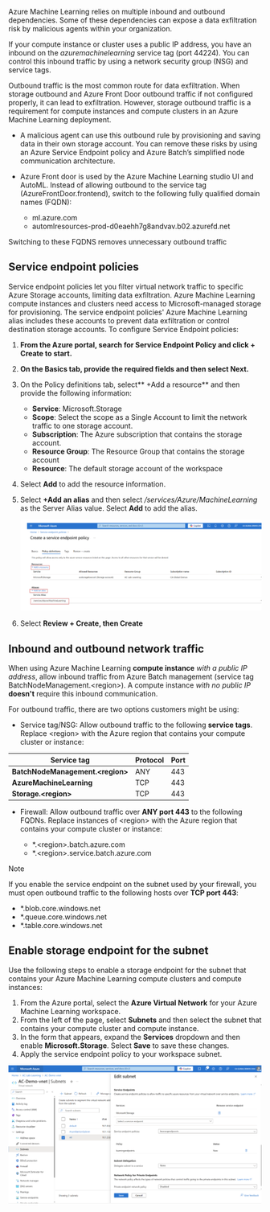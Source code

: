 Azure Machine Learning relies on multiple inbound and outbound dependencies. Some of these dependencies can expose a data exfiltration risk by malicious agents within your organization.

If your compute instance or cluster uses a public IP address, you have an inbound on the _azuremachinelearning_ service tag (port 44224). You can control this inbound traffic by using a network security group (NSG) and service tags.

Outbound traffic is the most common route for data exfiltration. When storage outbound and Azure Front Door outbound traffic if not configured properly, it can lead to exfiltration.  However, storage outbound traffic is a requirement for compute instances and compute clusters in an Azure Machine Learning deployment.

- A malicious agent can use this outbound rule by provisioning and saving data in their own storage account. You can remove these risks by using an Azure Service Endpoint policy and Azure Batch’s simplified node communication architecture.
- Azure Front door is used by the Azure Machine Learning studio UI and AutoML. Instead of allowing outbound to the service tag (AzureFrontDoor.frontend), switch to the following fully qualified domain names (FQDN):

  - ml.azure.com
  - automlresources-prod-d0eaehh7g8andvav.b02.azurefd.net

Switching to these FQDNS removes unnecessary outbound traffic

## Service endpoint policies

Service endpoint policies let you filter virtual network traffic to specific Azure Storage accounts, limiting data exfiltration. Azure Machine Learning compute instances and clusters need access to Microsoft-managed storage for provisioning. The service endpoint policies' Azure Machine Learning alias includes these accounts to prevent data exfiltration or control destination storage accounts. To configure Service Endpoint policies:

1. **From the Azure portal, search for Service Endpoint Policy and click + Create to start.**
1. **On the Basics tab, provide the required fields and then select Next.**
1. On the Policy definitions tab, select** +Add a resource** and then provide the following information:
   - **Service**: Microsoft.Storage
   - **Scope**: Select the scope as a Single Account to limit the network traffic to one storage account.
   - **Subscription**: The Azure subscription that contains the storage account.
   - **Resource Group**: The Resource Group that contains the storage account
   - **Resource**: The default storage account of the workspace
1. Select **Add** to add the resource information.
1. Select **+Add an alias** and then select _/services/Azure/MachineLearning_ as the Server Alias value.  Select **Add** to add the alias.

    [![A screenshot showing the configuration of a service endpoint policy in the Azure portal.](../media/service-endpoint-policy.svg)](../media/service-endpoint-policy-big.png#lightbox)

1. Select **Review + Create, then Create**

## Inbound and outbound network traffic

When using Azure Machine Learning **compute instance** _with a public IP address_, allow inbound traffic from Azure Batch management (service tag BatchNodeManagement.\<region>). A compute instance _with no public IP_ **doesn't** require this inbound communication.

For outbound traffic, there are two options customers might be using:

- Service tag/NSG: Allow outbound traffic to the following **service tags**. Replace \<region> with the Azure region that contains your compute cluster or instance:

| **Service tag** | **Protocol** | **Port** |
|---|---|---|
| **BatchNodeManagement.\<region>** | ANY | 443 |
| **AzureMachineLearning** | TCP | 443 |
| **Storage.\<region>** | TCP | 443 |

- Firewall: Allow outbound traffic over **ANY port 443** to the following FQDNs. Replace instances of \<region> with the Azure region that contains your compute cluster or instance:

  - *.\<region>.batch.azure.com
  - *.\<region>.service.batch.azure.com

> [!NOTE]
> If you enable the service endpoint on the subnet used by your firewall, you must open outbound traffic to the following hosts over **TCP port 443**:

- *.blob.core.windows.net
- *.queue.core.windows.net
- *.table.core.windows.net

## Enable storage endpoint for the subnet

Use the following steps to enable a storage endpoint for the subnet that contains your Azure Machine Learning compute clusters and compute instances:

1. From the Azure portal, select the **Azure Virtual Network** for your Azure Machine Learning workspace.
1. From the left of the page, select **Subnets** and then select the subnet that contains your compute cluster and compute instance.
1. In the form that appears, expand the **Services** dropdown and then enable **Microsoft.Storage**. Select **Save** to save these changes.
1. Apply the service endpoint policy to your workspace subnet.

[![A screenshot showing the edit subnet option in the Azure Portal.](../media/edit-subnet.svg)](../media/edit-subnet-big.png#lightbox)
